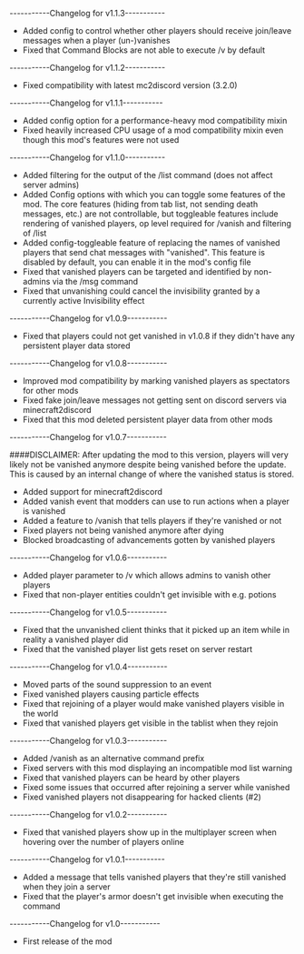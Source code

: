 -----------Changelog for v1.1.3-----------

- Added config to control whether other players should receive join/leave messages when a player (un-)vanishes
- Fixed that Command Blocks are not able to execute /v by default

-----------Changelog for v1.1.2-----------

- Fixed compatibility with latest mc2discord version (3.2.0)

-----------Changelog for v1.1.1-----------

- Added config option for a performance-heavy mod compatibility mixin
- Fixed heavily increased CPU usage of a mod compatibility mixin even though this mod's features were not used

-----------Changelog for v1.1.0-----------

- Added filtering for the output of the /list command (does not affect server admins)
- Added Config options with which you can toggle some features of the mod. The core features (hiding from tab list, not sending death messages, etc.) are not controllable, but toggleable features include rendering of vanished players, op level required for /vanish and filtering of /list
- Added config-toggleable feature of replacing the names of vanished players that send chat messages with "vanished". This feature is disabled by default, you can enable it in the mod's config file
- Fixed that vanished players can be targeted and identified by non-admins via the /msg command
- Fixed that unvanishing could cancel the invisibility granted by a currently active Invisibility effect

-----------Changelog for v1.0.9-----------

- Fixed that players could not get vanished in v1.0.8 if they didn't have any persistent player data stored

-----------Changelog for v1.0.8-----------

- Improved mod compatibility by marking vanished players as spectators for other mods
- Fixed fake join/leave messages not getting sent on discord servers via minecraft2discord
- Fixed that this mod deleted persistent player data from other mods

-----------Changelog for v1.0.7-----------

####DISCLAIMER: After updating the mod to this version, players will very likely not be vanished anymore despite being vanished before the update. This is caused by an internal change of where the vanished status is stored.

- Added support for minecraft2discord
- Added vanish event that modders can use to run actions when a player is vanished
- Added a feature to /vanish that tells players if they're vanished or not
- Fixed players not being vanished anymore after dying
- Blocked broadcasting of advancements gotten by vanished players

-----------Changelog for v1.0.6-----------

- Added player parameter to /v which allows admins to vanish other players
- Fixed that non-player entities couldn't get invisible with e.g. potions

-----------Changelog for v1.0.5-----------

- Fixed that the unvanished client thinks that it picked up an item while in reality a vanished player did
- Fixed that the vanished player list gets reset on server restart

-----------Changelog for v1.0.4-----------

- Moved parts of the sound suppression to an event
- Fixed vanished players causing particle effects
- Fixed that rejoining of a player would make vanished players visible in the world
- Fixed that vanished players get visible in the tablist when they rejoin

-----------Changelog for v1.0.3-----------

- Added /vanish as an alternative command prefix
- Fixed servers with this mod displaying an incompatible mod list warning
- Fixed that vanished players can be heard by other players
- Fixed some issues that occurred after rejoining a server while vanished
- Fixed vanished players not disappearing for hacked clients (#2)

-----------Changelog for v1.0.2-----------

- Fixed that vanished players show up in the multiplayer screen when hovering over the number of players online

-----------Changelog for v1.0.1-----------

- Added a message that tells vanished players that they're still vanished when they join a server
- Fixed that the player's armor doesn't get invisible when executing the command

-----------Changelog for v1.0-----------

- First release of the mod